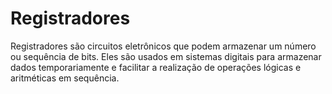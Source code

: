 # Registradores
Registradores são circuitos eletrônicos que podem armazenar um número ou sequência de bits. Eles são usados em sistemas digitais para armazenar dados temporariamente e facilitar a realização de operações lógicas e aritméticas em sequência.
